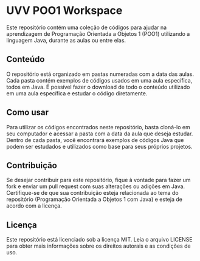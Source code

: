 # UVV POO1 Workspace

Este repositório contém uma coleção de códigos para ajudar na aprendizagem de Programação Orientada a Objetos 1 (POO1) utilizando a linguagem Java, durante as aulas ou entre elas.

## Conteúdo
O repositório está organizado em pastas numeradas com a data das aulas. Cada pasta contém exemplos de códigos usados em uma aula específica, todos em Java. É possível fazer o download de todo o conteúdo utilizado em uma aula específica e estudar o código diretamente.

## Como usar
Para utilizar os códigos encontrados neste repositório, basta cloná-lo em seu computador e acessar a pasta com a data da aula que deseja estudar. Dentro de cada pasta, você encontrará exemplos de códigos Java que podem ser estudados e utilizados como base para seus próprios projetos.

## Contribuição
Se desejar contribuir para este repositório, fique à vontade para fazer um fork e enviar um pull request com suas alterações ou adições em Java. Certifique-se de que sua contribuição esteja relacionada ao tema do repositório (Programação Orientada a Objetos 1 com Java) e esteja de acordo com a licença.

## Licença
Este repositório está licenciado sob a licença MIT. Leia o arquivo LICENSE para obter mais informações sobre os direitos autorais e as condições de uso.
